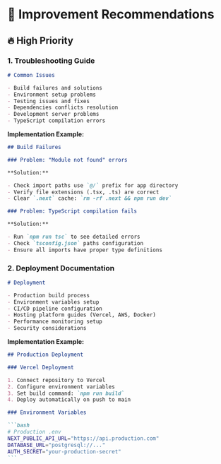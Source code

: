 # 🚀 Improvement Recommendations

## 🔥 **High Priority**

### 1. **Troubleshooting Guide**

```markdown
# Common Issues

- Build failures and solutions
- Environment setup problems
- Testing issues and fixes
- Dependencies conflicts resolution
- Development server problems
- TypeScript compilation errors
```

**Implementation Example:**

```markdown
## Build Failures

### Problem: "Module not found" errors

**Solution:**

- Check import paths use `@/` prefix for app directory
- Verify file extensions (.tsx, .ts) are correct
- Clear `.next` cache: `rm -rf .next && npm run dev`

### Problem: TypeScript compilation fails

**Solution:**

- Run `npm run tsc` to see detailed errors
- Check `tsconfig.json` paths configuration
- Ensure all imports have proper type definitions
```

### 2. **Deployment Documentation**

```markdown
# Deployment

- Production build process
- Environment variables setup
- CI/CD pipeline configuration
- Hosting platform guides (Vercel, AWS, Docker)
- Performance monitoring setup
- Security considerations
```

**Implementation Example:**

````markdown
## Production Deployment

### Vercel Deployment

1. Connect repository to Vercel
2. Configure environment variables
3. Set build command: `npm run build`
4. Deploy automatically on push to main

### Environment Variables

```bash
# Production .env
NEXT_PUBLIC_API_URL="https://api.production.com"
DATABASE_URL="postgresql://..."
AUTH_SECRET="your-production-secret"
```
````
